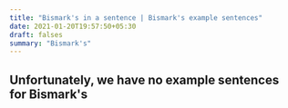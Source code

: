 ```yaml
---
title: "Bismark's in a sentence | Bismark's example sentences"
date: 2021-01-20T19:57:50+05:30
draft: falses
summary: "Bismark's"
---
```

## Unfortunately, we have no example sentences for Bismark's                 

